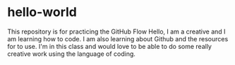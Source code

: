 # hello-world
This repository is for practicing the GitHub Flow
Hello, I am a creative and I am learning how to code. I am also learning about Github and the resources for to use. I'm in this class and would love to be able to do some really creative work using the language of coding. 
